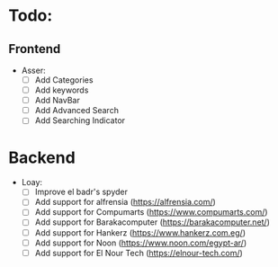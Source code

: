 # Todo:
## Frontend
  - Asser:
    - [ ] Add Categories
    - [ ] Add keywords
    - [ ] Add NavBar
    - [ ] Add Advanced Search
    - [ ] Add Searching Indicator
# Backend
  - Loay:
    - [ ] Improve el badr's spyder
    - [ ] Add support for alfrensia (https://alfrensia.com/)
    - [ ] Add support for Compumarts (https://www.compumarts.com/)
    - [ ] Add support for Barakacomputer (https://barakacomputer.net/)
    - [ ] Add support for Hankerz (https://www.hankerz.com.eg/)
    - [ ] Add support for Noon (https://www.noon.com/egypt-ar/)
    - [ ] Add support for El Nour Tech (https://elnour-tech.com/)
